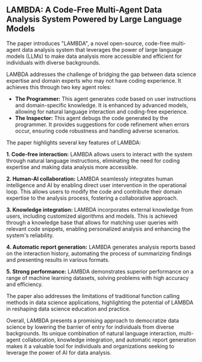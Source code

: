 ## LAMBDA: A Code-Free Multi-Agent Data Analysis System Powered by Large Language Models

The paper introduces "LAMBDA", a novel open-source, code-free multi-agent data analysis system that leverages the power of large language models (LLMs) to make data analysis more accessible and efficient for individuals with diverse backgrounds.  

LAMBDA addresses the challenge of bridging the gap between data science expertise and domain experts who may not have coding experience. It achieves this through two key agent roles:

* **The Programmer:** This agent generates code based on user instructions and domain-specific knowledge. It is enhanced by advanced models, allowing for natural language interaction and coding-free experience.
* **The Inspector:** This agent debugs the code generated by the programmer. It provides suggestions for code refinement when errors occur, ensuring code robustness and handling adverse scenarios.

The paper highlights several key features of LAMBDA:

**1. Code-free interaction:** LAMBDA allows users to interact with the system through natural language instructions, eliminating the need for coding expertise and making data analysis more accessible.

**2. Human-AI collaboration:**  LAMBDA seamlessly integrates human intelligence and AI by enabling direct user intervention in the operational loop. This allows users to modify the code and contribute their domain expertise to the analysis process, fostering a collaborative approach.

**3. Knowledge integration:** LAMBDA incorporates external knowledge from users, including customized algorithms and models. This is achieved through a knowledge base that allows for matching user queries with relevant code snippets, enabling personalized analysis and enhancing the system's reliability.

**4. Automatic report generation:** LAMBDA generates analysis reports based on the interaction history,  automating the process of summarizing findings and presenting results in various formats.

**5. Strong performance:** LAMBDA demonstrates superior performance on a range of machine learning datasets, solving problems with high accuracy and efficiency.

The paper also addresses the limitations of traditional function calling methods in data science applications, highlighting the potential of LAMBDA in reshaping data science education and practice. 

Overall, LAMBDA presents a promising approach to democratize data science by lowering the barrier of entry for individuals from diverse backgrounds. Its unique combination of natural language interaction, multi-agent collaboration, knowledge integration, and automatic report generation makes it a valuable tool for individuals and organizations seeking to leverage the power of AI for data analysis.